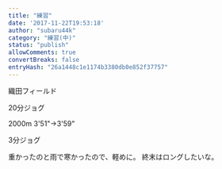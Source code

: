```yaml
---
title: "練習"
date: '2017-11-22T19:53:18'
author: "subaru44k"
category: "練習(中)"
status: "publish"
allowComments: true
convertBreaks: false
entryHash: "26a1448c1e1174b3380db0e852f37757"
---
```

織田フィールド

20分ジョグ

2000m
3'51"→3'59"

3分ジョグ

重かったのと雨で寒かったので、軽めに。
終末はロングしたいな。

